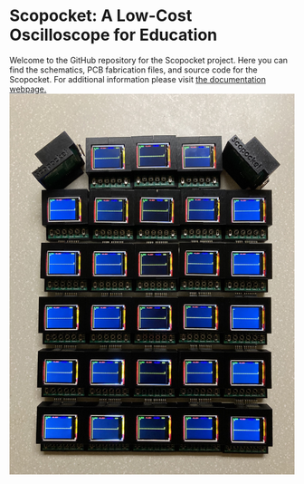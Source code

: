 # Scopocket: A Low-Cost Oscilloscope for Education
Welcome to the GitHub repository for the Scopocket project. Here you can find the schematics, PCB fabrication files, and source code for the Scopocket. For additional information please visit [the documentation webpage.](https://scopocket.com)
![30 Scopockets](./docs/IMG_1605.jpg)